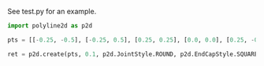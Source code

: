 See test.py for an example.

```python
import polyline2d as p2d

pts = [[-0.25, -0.5], [-0.25, 0.5], [0.25, 0.25], [0.0, 0.0], [0.25, -0.25], [-0.4, -0.25]]

ret = p2d.create(pts, 0.1, p2d.JointStyle.ROUND, p2d.EndCapStyle.SQUARE)
```
